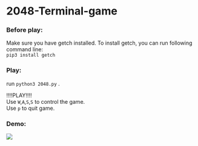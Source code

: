 # 2048-Terminal-game
  
### Before play:  
Make sure you have getch installed. To install getch, you can run following command line:  
```pip3 install getch```  

### Play:  
  
run ```python3 2048.py``` . 
  
!!!!PLAY!!!!  
Use ```W```,```A```,```S```,```S``` to control the game.  
Use ```p``` to quit game.  
  
  
### Demo:  
  
![](2048-Game-play.gif)
